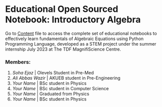 # Educational Open Sourced Notebook: Introductory Algebra

Go to <a href="https://github.com/fazalabbas90397/Introductory-Algebra/blob/main/Introductory%20Algebra.ipynb">Content</a> file to access the complete set of educational notebooks to effectively learn fundamentals of Algebraic Equations using Python Programming Language, developed as a STEM project under the summer internship July 2023 at The TDF MagnifiScience Centre.

### Members:
1. *Soha Ejaz* | Olevels Student in Pre-Med
2. *Ali Abbas Wazir* | AKUEB student in Pre-Engineering
3. *Your Name* | BSc student in Physics
4. *Your Name* | BSc student in Computer Science
5. *Your Name* | Graduated from Physics 
6. *Your Name* | BSc student in Physics
